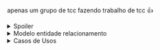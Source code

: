 apenas um grupo de tcc fazendo trabalho de tcc 👍

<details>
  <summary>Spoiler</summary>
  
  <br />
  
  <img src="https://user-images.githubusercontent.com/54378909/135945519-9c974b9c-c60f-4698-a338-292a28afbf21.jpeg" alt="ricardola" />
</details>

<details>
  <summary>Modelo entidade relacionamento</summary>
  
  <br />
  
  <img src="https://raw.githubusercontent.com/BaseTech-Inc/.github/master/docs/MER_TCC.svg" alt="MER" />
</details>

<details>
  <summary>Casos de Usos</summary>
  
  <br />
  
  <a href="https://github.com/BaseTech-Inc/.github/raw/master/docs/UseCase.pdf" target="_blank">Abrir PDF</a>
</details>
